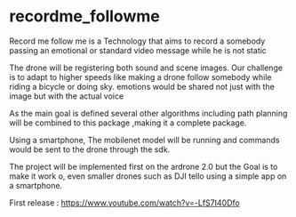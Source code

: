 # recordme_followme
Record me follow me is a Technology
that aims to record a somebody passing an emotional
 or standard video message while he is not static

The drone will be registering both sound and scene images.
Our challenge is to adapt to higher speeds
like making a drone follow somebody while riding a bicycle 
or doing sky.
emotions would be shared not just with the image but with the 
actual voice

As the main goal is defined several other
algorithms including path planning will be 
combined to this package ,making it a 
complete package.

Using a smartphone, The mobilenet
model will be running and commands would 
be sent to the drone through the sdk.

The project will be implemented first on the ardrone 2.0
but the Goal is to make it work o, even smaller drones such as 
DJI tello using a simple app on a smartphone.

First release : https://www.youtube.com/watch?v=-LfS7I40Dfo
